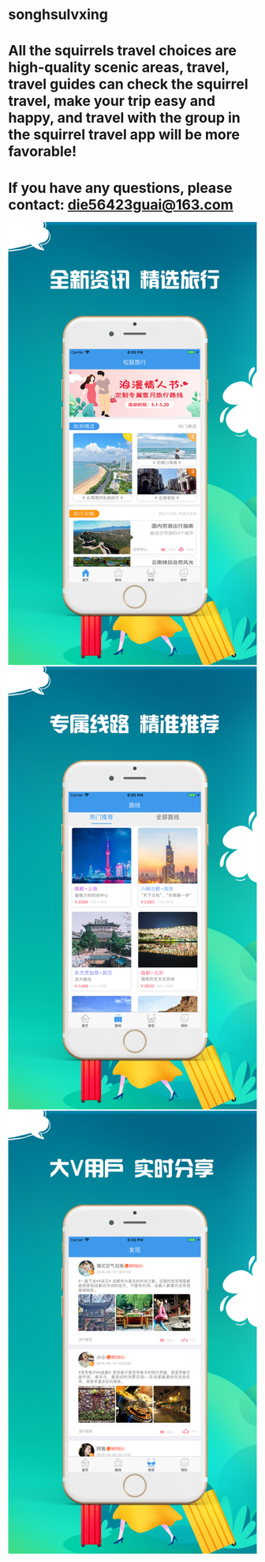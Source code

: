# songhsulvxing

# All the squirrels travel choices are high-quality scenic areas, travel, travel guides can check the squirrel travel, make your trip easy and happy, and travel with the group in the squirrel travel app will be more favorable!
# If you have any questions, please contact: die56423guai@163.com

![image](https://github.com/xianshijie/songhsulvxing/blob/master/%E5%9B%BE%E7%89%87/1.jpg)
![image](https://github.com/xianshijie/songhsulvxing/blob/master/%E5%9B%BE%E7%89%87/2.jpg)
![image](https://github.com/xianshijie/songhsulvxing/blob/master/%E5%9B%BE%E7%89%87/3.jpg)

